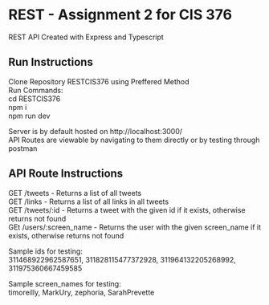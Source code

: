 # REST - Assignment 2 for CIS 376

REST API Created with Express and Typescript   

## Run Instructions

Clone Repository RESTCIS376 using Preffered Method    
Run Commands:    
    cd RESTCIS376   
    npm i   
    npm run dev  

Server is by default hosted on http://localhost:3000/    
API Routes are viewable by navigating to them directly or by testing through postman    

## API Route Instructions

GET /tweets - Returns a list of all tweets   
GET /links - Returns a list of all links in all tweets   
GET /tweets/:id - Returns a tweet with the given id if it exists, otherwise returns not found   
GEt /users/:screen_name - Returns the user with the given screen_name if it exists, otherwise returns not found   

Sample ids for testing:   
311468922962587651, 311828115477372928, 311964132205268992, 311975360667459585    

Sample screen_names for testing:    
timoreilly, MarkUry, zephoria, SarahPrevette   